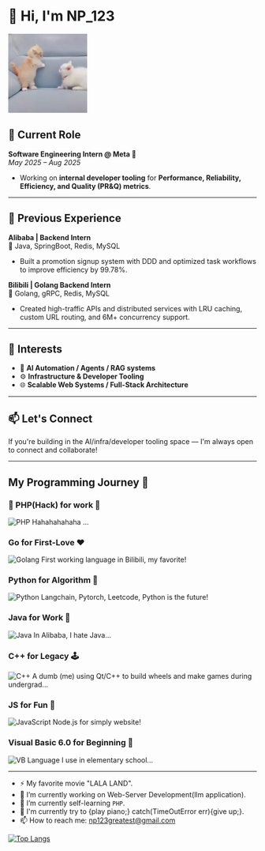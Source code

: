 # 👋 Hi, I'm NP_123

<img src='./images/me.gif' alt='Hi' width="160"/>

## 💼 Current Role

**Software Engineering Intern @ Meta 🐘**  
*May 2025 – Aug 2025*

- Working on **internal developer tooling** for **Performance, Reliability, Efficiency, and Quality (PR&Q) metrics**.

---

## 🚀 Previous Experience

**Alibaba | Backend Intern**  
🔧 Java, SpringBoot, Redis, MySQL  
- Built a promotion signup system with DDD and optimized task workflows to improve efficiency by 99.78%.

**Bilibili | Golang Backend Intern**  
🐳 Golang, gRPC, Redis, MySQL  
- Created high-traffic APIs and distributed services with LRU caching, custom URL routing, and 6M+ concurrency support.

---

## 🧠 Interests

- 🧠 **AI Automation / Agents / RAG systems**
- ⚙️ **Infrastructure & Developer Tooling**
- 🌐 **Scalable Web Systems / Full-Stack Architecture**

---

## 📫 Let's Connect

If you're building in the AI/infra/developer tooling space — I'm always open to connect and collaborate!

---


## My Programming Journey 🚀

### 🐘 PHP(Hack) for work 🐘
![PHP](https://shields.io/badge/-PHP-3776AB?style=flat&logo=php)
Hahahahahaha ...

### Go for First-Love ❤️
![Golang](https://img.shields.io/badge/-Go-00ADD8?style=flat-square&logo=go&logoColor=white)
First working language in Bilibili, my favorite!

### Python for Algorithm 🤖
![Python](https://img.shields.io/badge/-Python-3776AB?style=flat-square&logo=python&logoColor=white)
Langchain, Pytorch, Leetcode, Python is the future!

### Java for Work 💼
![Java](https://img.shields.io/badge/-Java-007396?style=flat-square&logo=java&logoColor=white)
In Alibaba, I hate Java...

### C++ for Legacy 🕹️
![C++](https://img.shields.io/badge/-C++-00599C?style=flat-square&logo=c%2B%2B&logoColor=white)
A dumb (me) using Qt/C++ to build wheels and make games during undergrad...

### JS for Fun 🎉
![JavaScript](https://img.shields.io/badge/-JavaScript-F7DF1E?style=flat-square&logo=javascript&logoColor=black)
Node.js for simply website!

### Visual Basic 6.0 for Beginning 👶
![VB](https://img.shields.io/badge/-Visual%20Basic%206.0-5C2D91?style=flat-square&logo=visual-basic&logoColor=white)
Language I use in elementary school...

---

- ⚡ My favorite movie "LALA LAND".
- 🔭 I’m currently working on Web-Server Development(llm application).
- 🌱 I’m currently self-learning `PHP`.
- 🎹 I'm currently try to {play piano;} catch(TimeOutError err){give up;}.
- 📫 How to reach me: np123greatest@gmail.com


[![Top Langs](https://github-readme-stats.vercel.app/api/top-langs/?username=NPgreatest)](https://github.com/Christmas/github-readme-stats)
